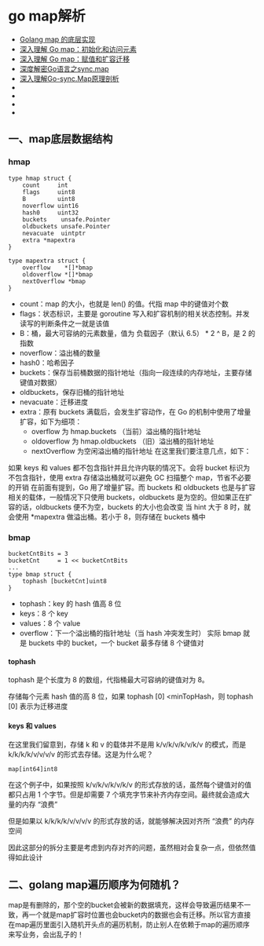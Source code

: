 # go map解析
* [Golang map 的底层实现](https://www.jianshu.com/p/aa0d4808cbb8)
* [深入理解 Go map：初始化和访问元素](https://eddycjy.com/posts/go/map/2019-03-05-map-access/)
* [深入理解 Go map：赋值和扩容迁移](https://eddycjy.com/posts/go/map/2019-03-24-map-assign/)
* [深度解密Go语言之sync.map](https://mp.weixin.qq.com/s?__biz=MjM5MDUwNTQwMQ==&mid=2257484131&idx=1&sn=a241eb4b5d869aae91c6c54ec7e89c44&chksm=a53919b5924e90a3800afefe8c8ef7cb4cf0fd8e4d793b6282fffe93ee733ba3ce0d3999e714&scene=126&sessionid=1589300701&key=5fa94eed5565a8ca5039ce5305624ecfdda2f8fa9639961ab266c17f1074ba6d29ea9ba37091ef511fbdec05b9627a29d5fd4e7fd7eb7ab9291ac6270ba1aae2fc1d338927b20019f4f6cd9122838c63&ascene=1&uin=NzA3NzMxNjgx&devicetype=Windows+10+x64&version=62090070&lang=zh_CN&exportkey=A2YgmnOOk%2B3khVEs8pXZCZ4%3D&pass_ticket=bkqB6VCumkFhyQKCK4SHdAAH0HEdiBIJmzogo9YxEbT%2FW6ohTqn%2B4jrs%2B3EgoZYg)
* [深入理解Go-sync.Map原理剖析](https://juejin.im/post/5d74d562f265da03ab4273e1)
* []()
* []()
* []()
* []()





## 一、map底层数据结构

### hmap

```cgo
type hmap struct {
	count     int
	flags     uint8
	B         uint8
	noverflow uint16
	hash0     uint32
	buckets    unsafe.Pointer
	oldbuckets unsafe.Pointer
	nevacuate  uintptr
	extra *mapextra
}

type mapextra struct {
	overflow    *[]*bmap
	oldoverflow *[]*bmap
	nextOverflow *bmap
}
```
* count：map 的大小，也就是 len() 的值。代指 map 中的键值对个数
* flags：状态标识，主要是 goroutine 写入和扩容机制的相关状态控制。并发读写的判断条件之一就是该值
* B：桶，最大可容纳的元素数量，值为 负载因子（默认 6.5） * 2 ^ B，是 2 的指数
* noverflow：溢出桶的数量
* hash0：哈希因子
* buckets：保存当前桶数据的指针地址（指向一段连续的内存地址，主要存储键值对数据）
* oldbuckets，保存旧桶的指针地址
* nevacuate：迁移进度
* extra：原有 buckets 满载后，会发生扩容动作，在 Go 的机制中使用了增量扩容，如下为细项：
    * overflow 为 hmap.buckets （当前）溢出桶的指针地址
    * oldoverflow 为 hmap.oldbuckets （旧）溢出桶的指针地址
    * nextOverflow 为空闲溢出桶的指针地址
在这里我们要注意几点，如下：

如果 keys 和 values 都不包含指针并且允许内联的情况下。会将 bucket 标识为不包含指针，使用 extra 存储溢出桶就可以避免 GC 扫描整个 map，节省不必要的开销
在前面有提到，Go 用了增量扩容。而 buckets 和 oldbuckets 也是与扩容相关的载体，一般情况下只使用 buckets，oldbuckets 是为空的。但如果正在扩容的话，oldbuckets 便不为空，buckets 的大小也会改变
当 hint 大于 8 时，就会使用 *mapextra 做溢出桶。若小于 8，则存储在 buckets 桶中

### bmap
```
bucketCntBits = 3
bucketCnt     = 1 << bucketCntBits
...
type bmap struct {
	tophash [bucketCnt]uint8
}
```

* tophash：key 的 hash 值高 8 位
* keys：8 个 key
* values：8 个 value
* overflow：下一个溢出桶的指针地址（当 hash 冲突发生时）
实际 bmap 就是 buckets 中的 bucket，一个 bucket 最多存储 8 个键值对

#### tophash
tophash 是个长度为 8 的数组，代指桶最大可容纳的键值对为 8。

存储每个元素 hash 值的高 8 位，如果 tophash [0] <minTopHash，则 tophash [0] 表示为迁移进度

#### keys 和 values
在这里我们留意到，存储 k 和 v 的载体并不是用 k/v/k/v/k/v/k/v 的模式，而是 k/k/k/k/v/v/v/v 的形式去存储。这是为什么呢？

```
map[int64]int8
```
在这个例子中，如果按照 k/v/k/v/k/v/k/v 的形式存放的话，虽然每个键值对的值都只占用 1 个字节。但是却需要 7 个填充字节来补齐内存空间。最终就会造成大量的内存 “浪费”

但是如果以 k/k/k/k/v/v/v/v 的形式存放的话，就能够解决因对齐所 “浪费” 的内存空间

因此这部分的拆分主要是考虑到内存对齐的问题，虽然相对会复杂一点，但依然值得如此设计

## 二、golang map遍历顺序为何随机？

map是有删除的，那个空的bucket会被新的数据填充，这样会导致遍历结果不一致，再一个就是map扩容时位置也会bucket内的数据也会有迁移。所以官方直接在map遍历里面引入随机开头点的遍历机制，防止别人在依赖于map的遍历顺序来写业务，会出乱子的！